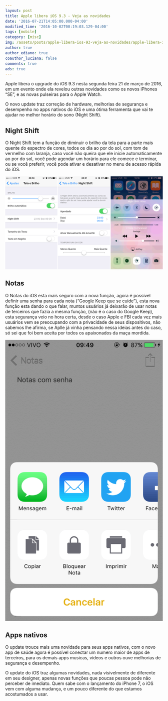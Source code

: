 ```yaml
---
layout: post
title: Apple libera iOS 9.3 - Veja as novidades
date: '2016-07-21T14:05:00.000-04:00'
modified_time: '2016-10-02T00:19:03.129-04:00'
tags: [mobile]
category: [misc]
img: /assets/posts/apple-libera-ios-93-veja-as-novidades/apple-libera-ios-93-veja-as-novidades.jpg
author: true
author_ediano: true
coauthor_luciana: false
comments: true
ads: true
---
```


Apple libera o upgrade do iOS 9.3 nesta segunda feira 21 de março de 2016, em um evento onde ela revelou outras novidades como os novos iPhones “SE”, e as novas pulseiras para o Apple Watch.

O novo update traz correção de hardware, melhorias de segurança e desempenho no apps nativos do iOS e uma ótima ferramenta que vai te ajudar no melhor horário do sono (Night Shift).

## Night Shift
O Night Shift tem a função de diminuir o brilho da tela para a parte mais quente do espectro de cores, todos os dia ao por do sol, com tom de vermelho com laranja, caso você não queira que ele inicie automaticamente ao por do sol, você pode agendar um horário para ele comece e terminar, ou se você preferir, você pode ativar e desativar no menu de acesso rápida do iOS.

![Função Night Shift](/assets/posts/apple-libera-ios-93-veja-as-novidades/night-shift.png)

## Notas
O Notas do iOS esta mais seguro com a nova função, agora é possível definir uma senha para cada nota (“Google Keep que se cuide”), esta nova função esta dando o que falar, muntos usuários já deixarão de usar notas de terceiros que fazia a mesma função, (não é o caso do Google Keep), esta segurança veio no hora certa, desde o caso Apple e FBI cada vez mais usuários vem se preocupando com a privacidade de seus dispositivos, não sabemos lhe afirma, se Aplle já vinha pensando nessa ideias antes do caso, só sei que foi bem aceita por todos os apaixonados da maça mordida.

![Bloco de notas](/assets/posts/apple-libera-ios-93-veja-as-novidades/notas.png)

## Apps nativos
O update trouce mais uma novidade para seus apps nativos, com o novo app de saúde agora é possível conectar um numero maior de apps de terceiros, para os demais apps musicas, vídeos e outros ouve melhorias de segurança e desempenho.

O update do iOS traz algumas novidades, nada visivelmente de diferente em seu designer, apenas novas funções que poucas pessoa pode não perceber de imediato. Quem sabe com o lançamento do iPhone 7, o iOS vem com alguma mudança, e um pouco diferente do que estamos acostumados a usar.